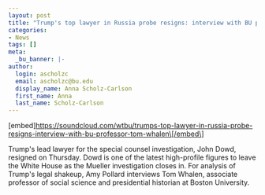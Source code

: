 ```yaml
---
layout: post
title: "Trump's top lawyer in Russia probe resigns: interview with BU professor Tom Whalen"
categories:
- News
tags: []
meta:
  _bu_banner: |-
author:
  login: ascholzc
  email: ascholzc@bu.edu
  display_name: Anna Scholz-Carlson
  first_name: Anna
  last_name: Scholz-Carlson
---
```

\[embed\]https://soundcloud.com/wtbu/trumps-top-lawyer-in-russia-probe-resigns-interview-with-bu-professor-tom-whalen\[/embed\]

Trump's lead lawyer for the special counsel investigation, John Dowd, resigned on Thursday. Dowd is one of the latest high-profile figures to leave the White House as the Mueller investigation closes in. For analysis of Trump's legal shakeup, Amy Pollard interviews Tom Whalen, associate professor of social science and presidential historian at Boston University.